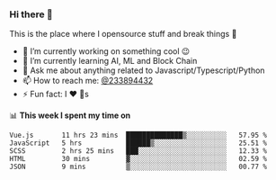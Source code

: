 ### Hi there 👋

<!--
**a233894432/a233894432** is a ✨ _special_ ✨ repository because its `README.md` (this file) appears on your GitHub profile.

Here are some ideas to get you started:

- 🔭 I’m currently working on ...
- 🌱 I’m currently learning ...
- 👯 I’m looking to collaborate on ...
- 🤔 I’m looking for help with ...
- 💬 Ask me about ...
- 📫 How to reach me: ...
- 😄 Pronouns: ...
- ⚡ Fun fact: ...
-->
 
 
This is the place where I opensource stuff and break things :rofl:

- 🔭 I’m currently working on something cool :wink:
- 🌱 I’m currently learning AI, ML and Block Chain
- 💬 Ask me about anything related to Javascript/Typescript/Python
- 📫 How to reach me: [@233894432](https://twitter.com/233894432)
- ⚡ Fun fact: I :heart: :dog:s

📊 **This week I spent my time on**
<!--START_SECTION:waka-->
```text
Vue.js       11 hrs 23 mins  ██████████████▒░░░░░░░░░░   57.95 % 
JavaScript   5 hrs           ██████▒░░░░░░░░░░░░░░░░░░   25.51 % 
SCSS         2 hrs 25 mins   ███░░░░░░░░░░░░░░░░░░░░░░   12.33 % 
HTML         30 mins         ▓░░░░░░░░░░░░░░░░░░░░░░░░   02.59 % 
JSON         9 mins          ▒░░░░░░░░░░░░░░░░░░░░░░░░   00.77 % 
```
<!--END_SECTION:waka-->
